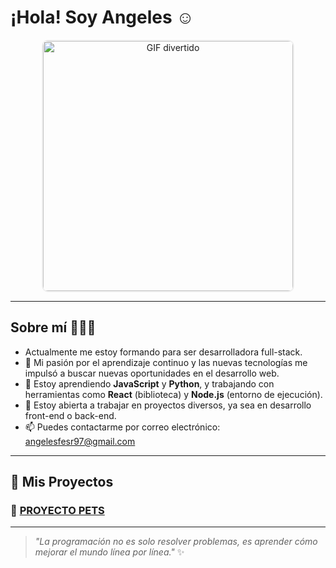 #  ¡Hola! Soy Angeles ☺️

<p align="center">
  <img src="https://media.giphy.com/media/1yjpuTqR2LEGRyznsg/giphy.gif" 
       alt="GIF divertido" 
       width="400" 
       style="border: 2px solid #f0f0f0; border-radius: 10px;"/>
</p>

---

##  Sobre mí 👩🏼‍💻

- Actualmente me estoy formando para ser desarrolladora full-stack.
- 🌱 Mi pasión por el aprendizaje continuo y las nuevas tecnologías me impulsó a buscar nuevas oportunidades en el desarrollo web. 
- 🌱 Estoy aprendiendo **JavaScript** y **Python**, y trabajando con herramientas como **React** (biblioteca) y **Node.js** (entorno de ejecución).
- 💼 Estoy abierta a trabajar en proyectos diversos, ya sea en desarrollo front-end o back-end.
- 📫 Puedes contactarme por correo electrónico: [angelesfesr97@gmail.com](mailto:angelesfesr97@gmail.com)

---

## 💫 Mis Proyectos

### 🌟 [PROYECTO PETS](https://github.com/AngelesFernandez1/Proyecto-Pets)



---

> _"La programación no es solo resolver problemas, es aprender cómo mejorar el mundo línea por línea."_ ✨
